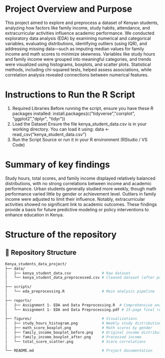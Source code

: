 # Project Overview and Purpose
This project aimed to explore and preprocess a dataset of Kenyan students, analyzing how factors like family income, study habits, attendance, and extracurricular activities influence academic performance. We conducted exploratory data analysis (EDA) by examining numerical and categorical variables, evaluating distributions, identifying outliers (using IQR), and addressing missing data—such as imputing median values for family income and math scores to minimize skewness. Variables like study hours and family income were grouped into meaningful categories, and trends were visualized using histograms, boxplots, and scatter plots. Statistical methods, including chi-squared tests, helped assess associations, while correlation analysis revealed connections between numerical features.

# Instructions to Run the R Script
1. Required Libraries
Before running the script, ensure you have these R packages installed: install.packages(c("tidyverse","corrplot", "ggplot2","dplyr", "tidyr"))
2. Load the Dataset
Ensure the file kenya_student_data.csv is in your working directory. You can load it using: data <- read_csv("kenya_student_data.csv")
3. Run the Script
Source or run it in your R environment (RStudio / VS Code)

# Summary of key findings
Study hours, total scores, and family income displayed relatively balanced distributions, with no strong correlations between income and academic performance. Urban students generally studied more weekly, though math performance varied little by gender or achievement level. Outliers in family income were adjusted to limit their influence. Notably, extracurricular activities showed no significant link to academic outcomes. These findings provide a basis for future predictive modeling or policy interventions to enhance education in Kenya.

# Structure of the repository
## 📂 Repository Structure

```bash
Kenya_students_data_project/
├── data/
│   ├── kenya_student_data.csv              # Raw dataset 
│   └── kenya_student_data_preprocessed.csv # Cleaned dataset (after preprocessing)
│
├── scripts/
│   └── eda_preprocessing.R                 # Main analysis pipeline
│
├── reports/
│   ├── Assignment 1- EDA and Data Preprocessing.R  # Comprehensive analysis
│   └── Assignment 1- EDA and Data Preprocessing.pdf # 15-page final report
│
├── figures/                                # Visualizations
│   ├── study_hours_histogram.png           # Weekly study distribution
│   ├── math_score_boxplot.png              # Math scores by gender
│   ├── family_income_boxplot_before.png    # Original income distribution
│   ├── family_income_boxplot_after.png     # Processed income
│   └── total_score_scatter.png             # Score correlations
│
└── README.md                               # Project documentation


